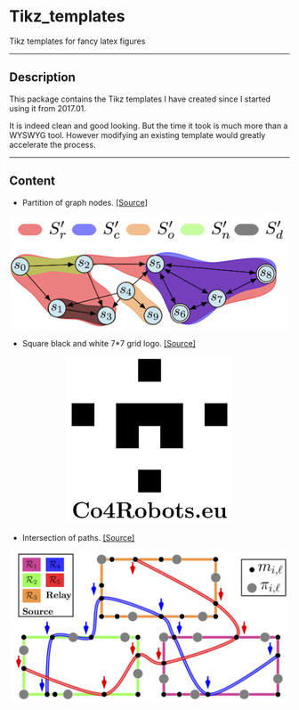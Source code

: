 Tikz_templates
========

Tikz templates for fancy latex figures

-----
Description
-----
This package contains the Tikz templates I have created since I started using it from 2017.01. 

It is indeed clean and good looking. But the time it took is much more than a WYSWYG tool. However modifying an existing template would greatly accelerate the process.


-----
Content
-----

* Partition of graph nodes. [\[Source\]](https://github.com/MengGuo/tikz_templates/blob/master/graph_states_partition/partition_graph.tex)

<p align="center">  
  <img src="https://github.com/MengGuo/tikz_templates/blob/master/graph_states_partition/partition_graph.png" width="700"/>
</p>

* Square black and white 7*7 grid logo. [\[Source\]](https://github.com/MengGuo/tikz_templates/blob/master/logo_square/logo_square.tex)


<p align="center">  
  <img src="https://github.com/MengGuo/tikz_templates/blob/master/logo_square/logo_square.png" width="300"/>
</p>

* Intersection of paths. [\[Source\]](https://github.com/MengGuo/tikz_templates/blob/master/multi_path/multi_path.tex)


<p align="center">  
  <img src="https://github.com/MengGuo/tikz_templates/blob/master/multi_path/multi_path.png" width="700"/>
</p>